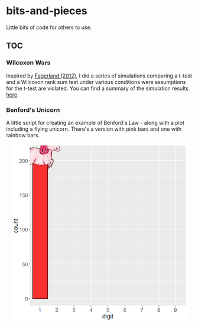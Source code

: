 # bits-and-pieces
Little bits of code for others to use.

## TOC
### Wilcoxon Wars
Inspired by [Fagerland (2012)](https://bmcmedresmethodol.biomedcentral.com/articles/10.1186/1471-2288-12-78), I did a series of simulations comparing a t-test and a Wilcoxon rank sum test under various conditions were assumptions for the t-test are violated. You can find a summary of the simulation results [here](https://einglasrotwein.github.io/wilcoxon_wars).

### Benford's Unicorn
A little script for creating an example of Benford's Law - along with a plot including a flying unicorn. There's a version with pink bars and one with rainbow bars.

<p align="center"><img style="border-width:0" src="./benfords unicorn/unicorn_rainbow.gif" /></p>
